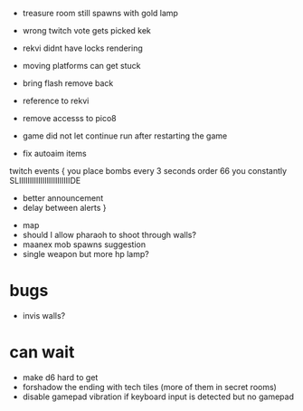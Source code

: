 * treasure room still spawns with gold lamp

* wrong twitch vote gets picked kek

* rekvi didnt have locks rendering
* moving platforms can get stuck
* bring flash remove back
* reference to rekvi

* remove accesss to pico8
* game did not let continue run after restarting the game
* fix autoaim items

twitch events {
 you place bombs every 3 seconds
 order 66
 you constantly SLIIIIIIIIIIIIIIIIIIIIIIIIDE
 
 + better announcement
 + delay between alerts
}

* map
* should I allow pharaoh to shoot through walls?
* maanex mob spawns suggestion
* single weapon but more hp lamp?

# bugs
* invis walls?

# can wait
 * make d6 hard to get
 * forshadow the ending with tech tiles (more of them in secret rooms)
 * disable gamepad vibration if keyboard input is detected but no gamepad
